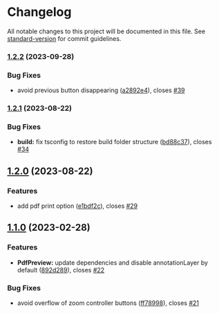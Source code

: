 # Changelog

All notable changes to this project will be documented in this file. See [standard-version](https://github.com/conventional-changelog/standard-version) for commit guidelines.

### [1.2.2](https://github.com/zextras/carbonio-ui-preview/compare/v1.2.1...v1.2.2) (2023-09-28)


### Bug Fixes

* avoid previous button disappearing ([a2892e4](https://github.com/zextras/carbonio-ui-preview/commit/a2892e4a2d0c49d5681ec315ef5fffd27432f613)), closes [#39](https://github.com/zextras/carbonio-ui-preview/issues/39)

### [1.2.1](https://github.com/zextras/carbonio-ui-preview/compare/v1.2.0...v1.2.1) (2023-08-22)


### Bug Fixes

* **build:** fix tsconfig to restore build folder structure ([bd88c37](https://github.com/zextras/carbonio-ui-preview/commit/bd88c37d02877e72345b8caed89a153b02f8ac8b)), closes [#34](https://github.com/zextras/carbonio-ui-preview/issues/34)

## [1.2.0](https://github.com/zextras/carbonio-ui-preview/compare/v1.1.0...v1.2.0) (2023-08-22)


### Features

* add pdf print option ([e1bdf2c](https://github.com/zextras/carbonio-ui-preview/commit/e1bdf2ca18242c0fbce49e21a08eadf1f16c5e77)), closes [#29](https://github.com/zextras/carbonio-ui-preview/issues/29)

## [1.1.0](https://github.com/zextras/carbonio-ui-preview/compare/v1.0.0...v1.1.0) (2023-02-28)


### Features

* **PdfPreview:** update dependencies and disable annotationLayer by default ([892d289](https://github.com/zextras/carbonio-ui-preview/commit/892d2894c6765328170d8edfd44c915a90bb54ca)), closes [#22](https://github.com/zextras/carbonio-ui-preview/issues/22)


### Bug Fixes

* avoid overflow of zoom controller buttons ([ff78998](https://github.com/zextras/carbonio-ui-preview/commit/ff7899871a838682992c52a4c1d2a62dab91ed2c)), closes [#21](https://github.com/zextras/carbonio-ui-preview/issues/21)
